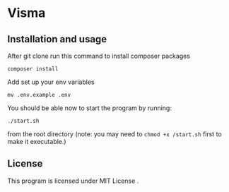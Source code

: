 # Visma
## Installation and usage

After git clone run this command to install composer packages

```
composer install
```
Add set up your env variables

```
mv .env.example .env
```
You should be able now to start the program by running:
```
./start.sh
```
from the root directory (note: you may need to ``chmod +x /start.sh`` first to make it executable.)
## License

This program is licensed under MIT License .